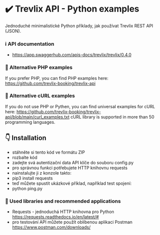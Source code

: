 # :heavy_check_mark: Trevlix API - Python examples
Jednoduché minimalistické Python příklady, jak používat Trevlix REST API (JSON).

### :information_source: API documentation 
* https://app.swaggerhub.com/apis-docs/trevlix/trevlix/0.4.0

### :round_pushpin: Alternative PHP examples
If you prefer PHP, you can find PHP examples here:
https://github.com/trevlix-booking/trevlix-api

### :round_pushpin: Alternative cURL examples
If you do not use PHP or Pythen, you can find universal examples for cURL here:
https://github.com/trevlix-booking/trevlix-api/blob/main/curl_examples.txt
cURL library is supported in more than 50 programming languages.

## :point_down: Installation 

* stáhněte si tento kód ve formátu ZIP
* rozbalte kód
* zadejte svá autentizační data API klíče do souboru config.py
* pro správnou funkci potřebujete HTTP knihovnu requests
* nainstalujte ji z konzole takto:
* pip3 install requests
* teď můžete spustit ukázkové příklad, například test spojení:
* python ping.py

### :pray: Used libraries and recommended applications 
* Requests - jednoduchá HTTP knihovna pro Python  https://requests.readthedocs.io/en/latest/#
* pro testování API můžete použít oblíbenou aplikaci Postman https://www.postman.com/downloads/

